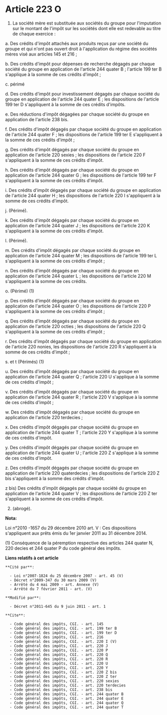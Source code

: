 # Article 223 O

1. La société mère est substituée aux sociétés du groupe pour l'imputation sur le montant de l'impôt sur les sociétés dont
elle est redevable au titre de chaque exercice : 

a. Des crédits d'impôt attachés aux produits reçus par une société du groupe et qui n'ont pas ouvert droit à l'application du
régime des sociétés mères visé aux articles 145 et 216 ; 

b. Des crédits d'impôt pour dépenses de recherche dégagés par chaque société du groupe en application de l'article 244 quater
B ; l'article 199 ter B s'applique à la somme de ces crédits d'impôt ; 

c. périmé 

d. Des crédits d'impôt pour investissement dégagés par chaque société du groupe en application de l'article 244 quater E ;
les dispositions de l'article 199 ter D s'appliquent à la somme de ces crédits d'impôts. 

e. Des réductions d'impôt dégagées par chaque société du groupe en application de l'article 238 bis. 

f. Des crédits d'impôt dégagés par chaque société du groupe en application de l'article 244 quater F ; les dispositions de
l'article 199 ter E s'appliquent à la somme de ces crédits d'impôt ; 

g. Des crédits d'impôt dégagés par chaque société du groupe en application de l'article 220 sexies ; les dispositions de
l'article 220 F s'appliquent à la somme de ces crédits d'impôt. 

h. Des crédits d'impôt dégagés par chaque société du groupe en application de l'article 244 quater G ; les dispositions de
l'article 199 ter F s'appliquent à la somme de ces crédits d'impôt. 

i. Des crédits d'impôt dégagés par chaque société du groupe en application de l'article 244 quater H ; les dispositions de
l'article 220 I s'appliquent à la somme de ces crédits d'impôt. 

j. (Périmé). 

k. Des crédits d'impôt dégagés par chaque société du groupe en application de l'article 244 quater J ; les dispositions de
l'article 220 K s'appliquent à la somme de ces crédits d'impôt. 

l. (Périmé). 

m. Des crédits d'impôt dégagés par chaque société du groupe en application de l'article 244 quater M ; les dispositions de
l'article 199 ter L s'appliquent à la somme de ces crédits d'impôt ; 

n. Des crédits d'impôt dégagés par chaque société du groupe en application de l'article 244 quater L ; les dispositions de
l'article 220 M s'appliquent à la somme de ces crédits. 

o. (Périmé) (1) 

p. Des crédits d'impôt dégagés par chaque société du groupe en application de l'article 244 quater O ; les dispositions de
l'article 220 P s'appliquent à la somme de ces crédits d'impôt ; 

q. Des crédits d'impôt dégagés par chaque société du groupe en application de l'article 220 octies ; les dispositions de
l'article 220 Q s'appliquent à la somme de ces crédits d'impôt ; 

r. Des crédits d'impôt dégagés par chaque société du groupe en application de l'article 220 nonies, les dispositions de
l'article 220 R s'appliquent à la somme de ces crédits d'impôt ; 

s. et t (Périmés) (1) 

u. Des crédits d'impôt dégagés par chaque société du groupe en application de l'article 244 quater Q ; l'article 220 U
s'applique à la somme de ces crédits d'impôt ; 

v. Des crédits d'impôt dégagés par chaque société du groupe en application de l'article 244 quater R ; l'article 220 V
s'applique à la somme de ces crédits d'impôt ; 

w. Des crédits d'impôt dégagés par chaque société du groupe en application de l'article 220 terdecies ; 

x. Des crédits d'impôt dégagés par chaque société du groupe en application de l'article 244 quater T ; l'article 220 Y
s'applique à la somme de ces crédits d'impôt. 

y. Des crédits d'impôt dégagés par chaque société du groupe en application de l'article 244 quater U ; l'article 220 Z
s'applique à la somme de ces crédits d'impôt. 

z. Des crédits d'impôt dégagés par chaque société du groupe en application de l'article 220 quaterdecies ; les dispositions
de l'article 220 Z bis s'appliquent à la somme des crédits d'impôt. 

z bis) Des crédits d'impôt dégagés par chaque société du groupe en application de l'article 244 quater V ; les dispositions
de l'article 220 Z ter s'appliquent à la somme de ces crédits d'impôt. 

2. (abrogé).

**Nota:**

Loi n°2010 -1657 du 29 décembre 2010 art. V : Ces dispositions s'appliquent aux prêts émis du 1er janvier 2011 au 31 décembre
2014.

(1) Conséquence de la péremption respective des articles 244 quater N, 220 decies et 244 quater P du code général des impôts.

**Liens relatifs à cet article**

	**Cité par**:

	  - Loi n°2007-1824 du 25 décembre 2007 - art. 45 (V)
	  - Décret n°2009-347 du 30 mars 2009 (V)
	  - Arrêté du 4 mai 2009 - art. Annexe (V)
	  - Arrêté du 7 février 2011 - art. (V)

	**Modifié par**:

	  - Décret n°2011-645 du 9 juin 2011 - art. 1

	**Cite**:

	  - Code général des impôts, CGI. - art. 145
	  - Code général des impôts, CGI. - art. 199 ter B
	  - Code général des impôts, CGI. - art. 199 ter D
	  - Code général des impôts, CGI. - art. 216
	  - Code général des impôts, CGI. - art. 220 I (V)
	  - Code général des impôts, CGI. - art. 220 J
	  - Code général des impôts, CGI. - art. 220 P
	  - Code général des impôts, CGI. - art. 220 Q
	  - Code général des impôts, CGI. - art. 220 R
	  - Code général des impôts, CGI. - art. 220 U
	  - Code général des impôts, CGI. - art. 220 Y
	  - Code général des impôts, CGI. - art. 220 Z bis
	  - Code général des impôts, CGI. - art. 220 Z ter
	  - Code général des impôts, CGI. - art. 220 sexies
	  - Code général des impôts, CGI. - art. 220 terdecies
	  - Code général des impôts, CGI. - art. 238 bis
	  - Code général des impôts, CGI. - art. 244 quater B
	  - Code général des impôts, CGI. - art. 244 quater E
	  - Code général des impôts, CGI. - art. 244 quater Q
	  - Code général des impôts, CGI. - art. 244 quater T
